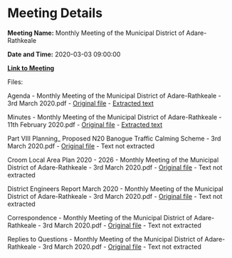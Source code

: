 # Meeting Details

**Meeting Name:** Monthly Meeting of the Municipal District of Adare-Rathkeale

**Date and Time:** 2020-03-03 09:00:00

**[Link to Meeting](https://www.limerick.ie/council/whats-on/monthly-meeting-municipal-district-adare-rathkeale-55)**

Files: 

Agenda - Monthly Meeting of the Municipal District of Adare-Rathkeale - 3rd March 2020.pdf - [Original file](https://www.limerick.ie/sites/default/files/media/documents/2020-02/00-agenda-3rd-march-2020.pdf) - [Extracted text](./Agenda%20-%C2%A0Monthly%20Meeting%20of%20the%20Municipal%20District%20of%20Adare-Rathkeale%20-%203rd%20March%202020.md)

Minutes - Monthly Meeting of the Municipal District of Adare-Rathkeale - 11th February 2020.pdf - [Original file](https://www.limerick.ie/sites/default/files/media/documents/2020-02/01-minutes-of-monthly-meeting-11th-february-2020.pdf) - [Extracted text](./Minutes%20-%C2%A0Monthly%20Meeting%20of%20the%20Municipal%20District%20of%20Adare-Rathkeale%20-%2011th%20February%202020.md)

Part VIII Planning_ Proposed N20 Banogue Traffic Calming Scheme - 3rd March 2020.pdf - [Original file](https://www.limerick.ie/sites/default/files/media/documents/2020-02/02-part-viii-planning-proposed-n20-banogue-traffic-calming-scheme.pdf) - Text not extracted

Croom Local Area Plan 2020 - 2026 - Monthly Meeting of the Municipal District of Adare-Rathkeale - 3rd March 2020.pdf - [Original file](https://www.limerick.ie/sites/default/files/media/documents/2020-02/03-croom-local-area-plan-2020-2026.pdf) - Text not extracted

District Engineers Report March 2020 - Monthly Meeting of the Municipal District of Adare-Rathkeale - 3rd March 2020.pdf - [Original file](https://www.limerick.ie/sites/default/files/media/documents/2020-02/04-district-engineers-report-march-2020.pdf) - Text not extracted

Correspondence - Monthly Meeting of the Municipal District of Adare-Rathkeale - 3rd March 2020.pdf - [Original file](https://www.limerick.ie/sites/default/files/media/documents/2020-02/10-correspondence.pdf) - Text not extracted

Replies to Questions - Monthly Meeting of the Municipal District of Adare-Rathkeale - 3rd March 2020.pdf - [Original file](https://www.limerick.ie/sites/default/files/media/documents/2020-03/replies-to-questions.pdf) - Text not extracted

